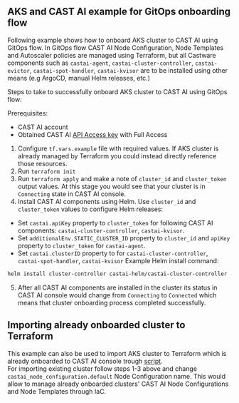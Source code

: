 ## AKS and CAST AI example for GitOps onboarding flow

Following example shows how to onboard AKS cluster to CAST AI using GitOps flow.
In GitOps flow CAST AI Node Configuration, Node Templates and Autoscaler policies are managed using Terraform, but all Castware components such as `castai-agent`, `castai-cluster-controller`, `castai-evictor`, `castai-spot-handler`, `castai-kvisor` are to be installed using other means (e.g ArgoCD, manual Helm releases, etc.)

Steps to take to successfully onboard AKS cluster to CAST AI using GitOps flow:

Prerequisites:
- CAST AI account
- Obtained CAST AI [API Access key](https://docs.cast.ai/docs/authentication#obtaining-api-access-key) with Full Access

1. Configure `tf.vars.example` file with required values. If AKS cluster is already managed by Terraform you could instead directly reference those resources.
2. Run `terraform init`
3. Run `terraform apply` and make a note of `cluster_id` and `cluster_token` output values. At this stage you would see that your cluster is in `Connecting` state in CAST AI console.
4. Install CAST AI components using Helm. Use `cluster_id` and `cluster_token` values to configure Helm releases:
- Set `castai.apiKey` property to `cluster_token` for following CAST AI components: `castai-cluster-controller`, `castai-kvisor`.
- Set `additionalEnv.STATIC_CLUSTER_ID` property to `cluster_id` and `apiKey` property to `cluster_token` for `castai-agent`.
- Set `castai.clusterID` property to for `castai-cluster-controller`, `castai-spot-handler`, `castai-kvisor`
Example Helm install command:
```bash
helm install cluster-controller castai-helm/castai-cluster-controller --namespace=castai-agent --set castai.apiKey=<cluster_token>,provider=aks,castai.clusterID=<cluster_id>,createNamespace=false,apiURL="https://api.cast.ai"
```
5. After all CAST AI components are installed in the cluster its status in CAST AI console would change from `Connecting` to `Connected` which means that cluster onboarding process completed successfully.


## Importing already onboarded cluster to Terraform

This example can also be used to import AKS cluster to Terraform which is already onboarded to CAST AI console trough [script](https://docs.cast.ai/docs/cluster-onboarding#how-it-works).   
For importing existing cluster follow steps 1-3 above and change `castai_node_configuration.default` Node Configuration name.
This would allow to manage already onboarded clusters' CAST AI Node Configurations and Node Templates through IaC.
